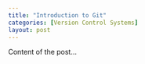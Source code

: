 ```yaml
---
title: "Introduction to Git"
categories: [Version Control Systems]
layout: post
---
```

Content of the post...
